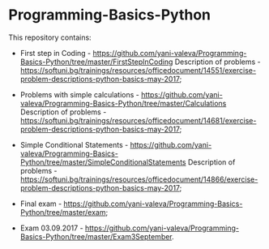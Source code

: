 # Programming-Basics-Python
This repository contains:

- First step in Coding - https://github.com/yani-valeva/Programming-Basics-Python/tree/master/FirstStepInCoding
Description of problems - https://softuni.bg/trainings/resources/officedocument/14551/exercise-problem-descriptions-python-basics-may-2017;

- Problems with simple calculations - https://github.com/yani-valeva/Programming-Basics-Python/tree/master/Calculations
Description of problems - https://softuni.bg/trainings/resources/officedocument/14681/exercise-problem-descriptions-python-basics-may-2017;

- Simple Conditional Statements - https://github.com/yani-valeva/Programming-Basics-Python/tree/master/SimpleConditionalStatements
Description of problems - https://softuni.bg/trainings/resources/officedocument/14866/exercise-problem-descriptions-python-basics-may-2017;

- Final exam - https://github.com/yani-valeva/Programming-Basics-Python/tree/master/exam;

- Exam 03.09.2017 - https://github.com/yani-valeva/Programming-Basics-Python/tree/master/Exam3September.
